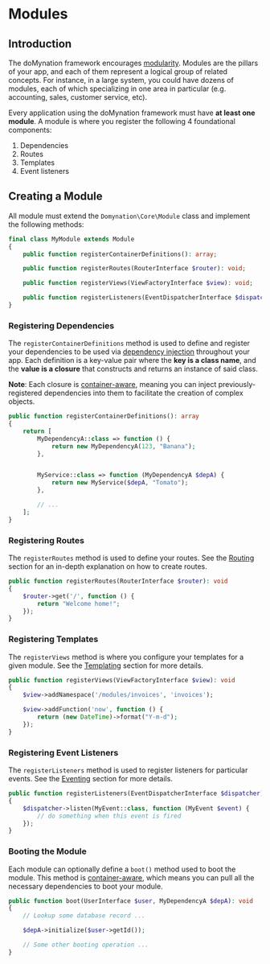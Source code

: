 # Modules

## Introduction

The doMynation framework encourages [modularity](https://en.wikipedia.org/wiki/Modular_programming). Modules are the pillars of your app, and each of them represent a logical group of related concepts. For instance, in a large system, you could have dozens of modules, each of which specializing in one area in particular \(e.g. accounting, sales, customer service, etc\).

Every application using the doMynation framework must have **at least one module**. A module is where you register the following 4 foundational components:

1. Dependencies
2. Routes
3. Templates
4. Event listeners

## Creating a Module

All module must extend the `Domynation\Core\Module` class and implement the following methods:

```php
final class MyModule extends Module
{
    public function registerContainerDefinitions(): array;

    public function registerRoutes(RouterInterface $router): void;

    public function registerViews(ViewFactoryInterface $view): void;

    public function registerListeners(EventDispatcherInterface $dispatcher): void;
}
```

### Registering Dependencies

The `registerContainerDefinitions` method is used to define and register your dependencies to be used via [dependency injection](https://en.wikipedia.org/wiki/Dependency_injection) throughout your app. Each definition is a key-value pair where the **key is a class name**, and the **value is a closure** that constructs and returns an instance of said class.

**Note**: Each closure is [container-aware](dependency-injection.md#container-aware-entities), meaning you can inject previously-registered dependencies into them to facilitate the creation of complex objects.

```php
public function registerContainerDefinitions(): array
{
    return [
        MyDependencyA::class => function () {
            return new MyDependencyA(123, "Banana");
        },


        MyService::class => function (MyDependencyA $depA) {
            return new MyService($depA, "Tomato");
        },

        // ...
    ];
}
```

### Registering Routes

The `registerRoutes` method is used to define your routes. See the [Routing](routing-1.md) section for an in-depth explanation on how to create routes.

```php
public function registerRoutes(RouterInterface $router): void
{
    $router->get('/', function () {
        return "Welcome home!";
    });
}
```

### Registering Templates

The `registerViews` method is where you configure your templates for a given module. See the [Templating](templating.md) section for more details.

```php
public function registerViews(ViewFactoryInterface $view): void
{
    $view->addNamespace('/modules/invoices', 'invoices');

    $view->addFunction('now', function () {
        return (new DateTime)->format("Y-m-d");
    });
}
```

### Registering Event Listeners

The `registerListeners` method is used to register listeners for particular events. See the [Eventing](eventing.md) section for more details.

```php
public function registerListeners(EventDispatcherInterface $dispatcher): void
{
    $dispatcher->listen(MyEvent::class, function (MyEvent $event) {
        // do something when this event is fired
    });
}
```

### Booting the Module

Each module can optionally define a `boot()` method used to boot the module. This method is [container-aware](dependency-injection.md#container-aware-entities), which means you can pull all the necessary dependencies to boot your module.

```php
public function boot(UserInterface $user, MyDependencyA $depA): void
{
    // Lookup some database record ...

    $depA->initialize($user->getId());

    // Some other booting operation ...
}
```

